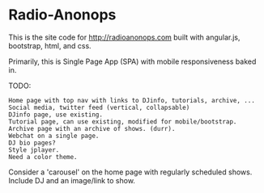 # Radio-Anonops

This is the site code for http://radioanonops.com built with angular.js, bootstrap, html, and css.

Primarily, this is Single Page App (SPA) with mobile responsiveness baked in.

TODO:

    Home page with top nav with links to DJinfo, tutorials, archive, ...
    Social media, twitter feed (vertical, collapsable)
    DJinfo page, use existing.
    Tutorial page, can use existing, modified for mobile/bootstrap.
    Archive page with an archive of shows. (durr).
    Webchat on a single page.
    DJ bio pages?
    Style jplayer.
    Need a color theme.
    
Consider a 'carousel' on the home page with regularly scheduled shows.  Include DJ and an image/link to show.

